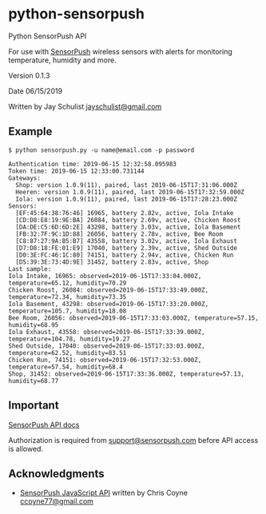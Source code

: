# python-sensorpush

Python SensorPush API

For use with [SensorPush](http://www.sensorpush.com) wireless sensors with alerts for monitoring temperature, humidity and more.

Version 0.1.3

Date 06/15/2019

Written by Jay Schulist <jayschulist@gmail.com>


## Example
```
$ python sensorpush.py -u name@email.com -p password

Authentication time: 2019-06-15 12:32:58.095983
Token time: 2019-06-15 12:33:00.731144
Gateways:
  Shop: version 1.0.9(11), paired, last 2019-06-15T17:31:06.000Z
  Heeren: version 1.0.9(11), paired, last 2019-06-15T17:32:59.000Z
  Iola: version 1.0.9(11), paired, last 2019-06-15T17:28:23.000Z
Sensors:
  [EF:45:64:38:76:46] 16965, battery 2.82v, active, Iola Intake
  [CD:D8:E8:19:9E:BA] 26084, battery 2.69v, active, Chicken Roost
  [DA:DE:C5:6D:6D:2E] 43298, battery 3.03v, active, Iola Basement
  [FB:32:7F:9C:1D:88] 26056, battery 2.78v, active, Bee Room
  [C8:87:27:9A:B5:B7] 43558, battery 3.02v, active, Iola Exhaust
  [D7:D8:18:FE:01:E9] 17040, battery 2.39v, active, Shed Outside
  [D0:3E:FC:46:1C:80] 74151, battery 2.94v, active, Chicken Run
  [D5:39:3E:73:4D:9E] 31452, battery 2.83v, active, Shop
Last sample:
Iola Intake, 16965: observed=2019-06-15T17:33:04.000Z, temperature=65.12, humidity=70.29
Chicken Roost, 26084: observed=2019-06-15T17:33:49.000Z, temperature=72.34, humidity=73.35
Iola Basement, 43298: observed=2019-06-15T17:33:20.000Z, temperature=105.7, humidity=18.08
Bee Room, 26056: observed=2019-06-15T17:33:03.000Z, temperature=57.15, humidity=68.95
Iola Exhaust, 43558: observed=2019-06-15T17:33:39.000Z, temperature=104.78, humidity=19.27
Shed Outside, 17040: observed=2019-06-15T17:33:03.000Z, temperature=62.52, humidity=83.51
Chicken Run, 74151: observed=2019-06-15T17:32:53.000Z, temperature=57.54, humidity=68.4
Shop, 31452: observed=2019-06-15T17:33:36.000Z, temperature=57.13, humidity=68.77
```


## Important
[SensorPush API docs](http://www.sensorpush.com/api/docs)

Authorization is required from support@sensorpush.com before API access is allowed.


## Acknowledgments
- [SensorPush JavaScript API](https://github.com/malgorithms/sensorpush) written by Chris Coyne <ccoyne77@gmail.com>
